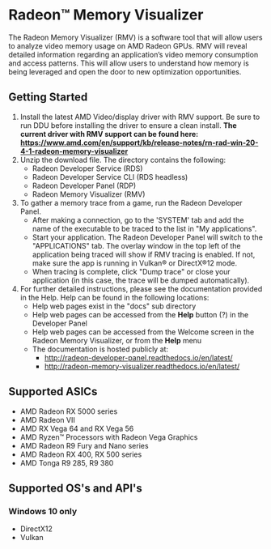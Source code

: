 # Radeon™ Memory Visualizer

The Radeon Memory Visualizer (RMV) is a software tool that will allow users to analyze video memory usage on AMD Radeon GPUs.  RMV will reveal detailed information regarding an application’s video memory consumption and access patterns. This will allow users to understand how memory is being leveraged and open the door to new optimization opportunities.

## Getting Started

1. Install the latest AMD Video/display driver with RMV support. Be sure to run DDU before installing the driver to ensure a clean install. **The current driver with RMV support can be found here: https://www.amd.com/en/support/kb/release-notes/rn-rad-win-20-4-1-radeon-memory-visualizer**
2. Unzip the download file. The directory contains the following:
   * Radeon Developer Service (RDS)
   * Radeon Developer Service CLI (RDS headless)
   * Radeon Developer Panel (RDP)
   * Radeon Memory Visualizer (RMV)
3. To gather a memory trace from a game, run the Radeon Developer Panel.
   * After making a connection, go to the 'SYSTEM' tab and add the name of the executable to be traced to the list in "My applications".
   * Start your application. The Radeon Developer Panel will switch to the "APPLICATIONS" tab. The overlay window in the top left of the application being traced will show if RMV tracing is enabled. If not, make sure the app is running in Vulkan® or DirectX®12 mode.
   * When tracing is complete, click "Dump trace" or close your application (in this case, the trace will be dumped automatically).
4. For further detailed instructions, please see the documentation provided in the Help. Help can be found in the following locations:
   * Help web pages exist in the "docs" sub directory
   * Help web pages can be accessed from the **Help** button (?) in the Developer Panel
   * Help web pages can be accessed from the Welcome screen in the Radeon Memory Visualizer, or from the **Help** menu
   * The documentation is hosted publicly at:
      * http://radeon-developer-panel.readthedocs.io/en/latest/
      * http://radeon-memory-visualizer.readthedocs.io/en/latest/

## Supported ASICs

* AMD Radeon RX 5000 series
* AMD Radeon VII
* AMD RX Vega 64 and RX Vega 56
* AMD Ryzen™ Processors with Radeon Vega Graphics
* AMD Radeon R9 Fury and Nano series
* AMD Radeon RX 400, RX 500 series
* AMD Tonga R9 285, R9 380

## Supported OS's and API's

### Windows 10 only
* DirectX12
* Vulkan
